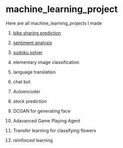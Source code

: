 # machine_learning_project
Here are all machine_learning_projects I made

1. [bike sharing prediction](/DLND-your-first-network/)

2. [sentiment analysis](/sentiment_network/)

3. [sudoku solver](/Sudoku_solver)

4. elementary image classification

5. language translation

6. chat bot

7. Autoencoder

8. stock prediction

9. DCGAN for generating face 

10. Adavanced Game Playing Agent

11. Transfer learning for classifying flowers

12. reinforced learning
